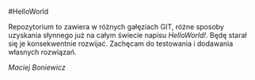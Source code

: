 #HelloWorld

Repozytorium to zawiera w różnych gałęziach GIT,
różne sposoby uzyskania słynnego już na całym świecie
napisu _HelloWorld!_. Będę starał się je konsekwentnie 
rozwijać. Zachęcam do testowania i dodawania 
własnych rozwiązań.

_Maciej Boniewicz_